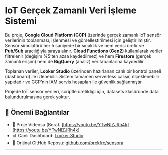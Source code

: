 # IoT Gerçek Zamanlı Veri İşleme Sistemi

Bu proje, **Google Cloud Platform (GCP)** üzerinde gerçek zamanlı IoT sensör verilerinin toplanması, işlenmesi ve görselleştirilmesi için geliştirilmiştir. Sensör simülatörü her 5 saniyede bir sıcaklık ve nem verisi üretir ve **Pub/Sub** aracılığıyla sıraya alınır. **Cloud Functions (Gen2)** kullanılarak veriler filtrelenir (değişim %5’ten azsa kaydedilmez) ve hem **Firestore** (gerçek zamanlı erişim) hem de **BigQuery** (analiz) veritabanlarına kaydedilir.

Toplanan veriler, **Looker Studio** üzerinden hazırlanan canlı bir kontrol paneli (dashboard) ile izlenebilir. Sistem tamamen serverless çalışır, ölçeklenebilir yapıdadır ve GCP’nin IAM servis hesapları ile güvenlik sağlanmıştır.

Projede IoT sensör verileri, scriptle üretildiği için, datasets klasöründe data bulundurulmasına gerek yoktur.

## 🔗 Önemli Bağlantılar

- 🎥 Proje Videosu (Bora): [https://youtu.be/YTwNlZJRh4k](https://youtu.be/YTwNlZJRh4k)
- 📊 Canlı Dashboard: [Looker Studio](https://lookerstudio.google.com/reporting/95e13dc5-2708-4148-885f-037f6f775e4c/page/t2HMF)
- 🔗 Orijinal GitHub Reposu: [github.com/brckfrc/sensora](https://github.com/brckfrc/sensora)

---
